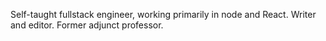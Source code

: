 Self-taught fullstack engineer, working primarily in node and React. Writer and editor. Former adjunct professor.
